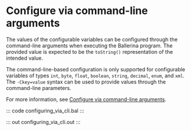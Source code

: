 # Configure via command-line arguments

The values of the configurable variables can be configured through the command-line arguments when executing the Ballerina program. The provided value is expected to be the `toString()` representation of the intended value.

The command-line-based configuration is only supported for configurable variables of types `int`, `byte`, `float`, `boolean`, `string`, `decimal`, `enum`, and `xml`.
The `-Ckey=value` syntax can be used to provide values through the command-line parameters.

For more information, see [Configure via command-line arguments](/learn/provide-values-to-configurable-variables/#provide-via-command-line-arguments/).

::: code configuring_via_cli.bal :::

::: out configuring_via_cli.out :::
